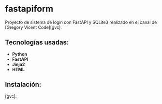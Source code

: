 # fastapiform

Proyecto de sistema de login con FastAPI y SQLite3 realizado en el canal de [Gregory Vicent Code][gvc].

## Tecnologías usadas:
- **Python**
- **FastAPI**
- **Jinja2**
- **HTML**

## Instalación:



[gvc]:
